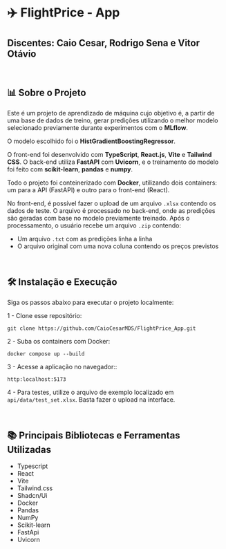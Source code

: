 <h1>✈️ FlightPrice - App</h1>

<h2>Discentes: Caio Cesar, Rodrigo Sena e Vitor Otávio</h2>

<br>

<div>
  <h2>📊 Sobre o Projeto</h2>

  <p>
    Este é um projeto de aprendizado de máquina cujo objetivo é, a partir de uma base de dados de treino, gerar predições utilizando o melhor modelo selecionado previamente durante experimentos com o <strong>MLflow</strong>.
  </p>
  
  <p>
    O modelo escolhido foi o <strong>HistGradientBoostingRegressor</strong>.
  </p>
  
  <p>
    O front-end foi desenvolvido com <strong>TypeScript</strong>, <strong>React.js</strong>, <strong>Vite</strong> e <strong>Tailwind CSS</strong>. O back-end utiliza <strong>FastAPI</strong> com <strong>Uvicorn</strong>, e o treinamento do modelo foi feito com <strong>scikit-learn</strong>, <strong>pandas</strong> e <strong>numpy</strong>.
  </p>

  <p>
    Todo o projeto foi conteinerizado com <strong>Docker</strong>, utilizando dois containers: um para a API (FastAPI) e outro para o front-end (React).
  </p>

  <p>
    No front-end, é possível fazer o upload de um arquivo <code>.xlsx</code> contendo os dados de teste. O arquivo é processado no back-end, onde as predições são geradas com base no modelo previamente treinado. Após o processamento, o usuário recebe um arquivo <code>.zip</code> contendo:
  </p>

  <ul>
    <li>Um arquivo <code>.txt</code> com as predições linha a linha</li>
    <li>O arquivo original com uma nova coluna contendo os preços previstos</li>
  </ul>
</div>
<br>

<div>
  <h2>🛠️ Instalação e Execução</h2>

  <p>Siga os passos abaixo para executar o projeto localmente:</p>

  1 - Clone esse repositório:
  
  ```
  git clone https://github.com/CaioCesarMDS/FlightPrice_App.git
  ```
  
  2 - Suba os containers com Docker:
  
  ```
  docker compose up --build
  ```
  
  3 - Acesse a aplicação no navegador::
  
  ```
  http:localhost:5173
  ```

  4 - Para testes, utilize o arquivo de exemplo localizado em <code>api/data/test_set.xlsx</code>. Basta fazer o upload na interface.

</div>

<br>

<div>
  <h2>📚 Principais Bibliotecas e Ferramentas Utilizadas</h2>

  <ul>
    <li>Typescript</li>
    <li>React</li>
    <li>Vite</li>
    <li>Tailwind.css</li>
    <li>Shadcn/Ui</li>
    <li>Docker</li>
    <li>Pandas</li>
    <li>NumPy</li>
    <li>Scikit-learn</li>
    <li>FastApi</li>
    <li>Uvicorn</li>
  </ul>
</div>
